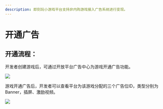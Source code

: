 ```yaml
---
description: 即刻玩小游戏平台支持非内购游戏接入广告系统进行变现。
---
```


# 开通广告

## 开通流程：

开发者创建游戏后，可通过开放平台广告中心为游戏开通广告功能。

![](https://github.com/guo-meng/gamebox-global-doc/tree/1d64fde0089a5a5c69bfbb96788c7d7c66ce64ef/.gitbook/assets/guang-gao-zhong-xin.jpg)

游戏开通广告后，开发者可以查看平台为该游戏分配的三个广告位ID，类型分别为Banner，插屏、激励视频。

![](https://github.com/guo-meng/gamebox-global-doc/tree/1d64fde0089a5a5c69bfbb96788c7d7c66ce64ef/.gitbook/assets/chuang-jian-guang-gao-wei.jpg)

